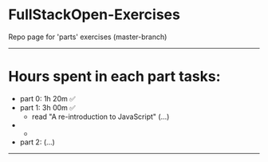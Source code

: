 # FullStackOpen-Exercises
Repo page for 'parts' exercises (master-branch)

----------------------

# Hours spent in each part tasks:
* part 0: 1h 20m ✅
* part 1: 3h 00m ✅
  * read "A re-introduction to JavaScript" (...)
* *
* part 2: (...)

----------------------
